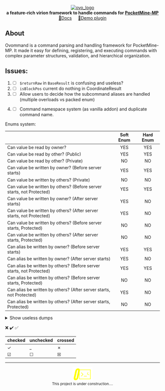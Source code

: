<p align="center">
<a href="https://github.com/GalaxyGamesMC/Ovommand"><picture>
  <source media="(prefers-color-scheme: dark)" srcset="https://raw.githubusercontent.com/idumpster/image/main/ovommand/svg/white/short/ovommand.svg" width="125" height="88">
  <source media="(prefers-color-scheme: light)" srcset="https://raw.githubusercontent.com/idumpster/image/main/ovommand/svg/black/short/ovommand.svg" width="125" height="88">
  <img alt="ovo_logo" src="https://raw.githubusercontent.com/idumpster/image/main/ovommand/svg/blue/short/ovommand.svg" width="125" height="88">
</picture></a><br>
<b>a feature-rich virion framework to handle commands for <a href="https://github.com/pmmp/PocketMine-MP">PocketMine-MP</a></b><br>
<a href="https://github.com/GalaxyGamesMC/Ovommand/wiki">📔Docs</a>⠀⠀<a href="https://github.com/idumpster/OvoTest">🔌Demo plugin</a> 
</p>

## About
Ovommand is a command parsing and handling framework for PocketMine-MP. It made it easy for defining, registering, and executing commands with complex parameter structures, validation, and hierarchical organization.<br>

## Issues:
1. - [ ] `$returnRaw` in `BaseResult` is confusing and useless?
2. - [ ] `isBlockPos` current do nothing in CoordinateResult
3. - [ ] Allow users to decide how the subcommand aliases are handled (multiple overloads vs packed enum)
4. - [ ] Command namespace system (as vanilla addon) and duplicate command name.



Enums system:

|                                                                       | Soft Enum | Hard Enum |
|:----------------------------------------------------------------------|:---------:|:---------:|
| Can value be read by owner?                                           |    YES    |    YES    |
| Can value be read by other? (Public)                                  |    YES    |    YES    |
| Can value be read by other? (Private)                                 |    NO     |    NO     |
| Can value be written by owner? (Before server starts)                 |    YES    |    YES    |
| Can value be written by others? (Private)                             |    NO     |    NO     |
| Can value be written by others? (Before server starts, not Protected) |    YES    |    YES    |
| Can value be written by owner? (After server starts)                  |    YES    |    NO     |
| Can value be written by others? (After server starts, not Protected)  |    YES    |    NO     |
| Can value be written by others? (Before server starts, Protected)     |    NO     |    NO     |
| Can value be written by others? (After server starts, Protected)      |    NO     |    NO     |
| Can alias be written by owner? (Before server starts)                 |    YES    |    YES    |
| Can alias be written by owner? (After server starts)                  |    YES    |    NO     |
| Can alias be written by others? (Before server starts, not Protected) |    YES    |    YES    |
| Can alias be written by others? (Before server starts, Protected)     |    NO     |    NO     |
| Can alias be written by others? (After server starts, not Protected)  |    YES    |    NO     |
| Can alias be written by others? (After server starts, Protected)      |    NO     |    NO     |






<details> <summary>Show useless dumps</summary>

TODO:
- [x] make reasonable enum that handle it value correctly (string -> value)
- [x] custom enum, parameters, enum-based parameters
- [x] feature rich
- [x] usage messages
- [x] result system (parser), not that good tho :l
- [ ] attribute supports (temp abandoned)
- [ ] SubCommand doesn't require perms if wanted
- [ ] ~~make syntax parser based on its string pos, not the string itself for the accuracy in catching broken syntax~~ spoiled
- [x] fix a bug where the parser cannot check the correct span leading to this to be valid: `/tp ~~~ a`, where a is not valid but the parser cannot know that because it don't expect that to be a case!
- [ ] fix broken SYNTAX_PRINT_VANILLA
- [ ] fix an issue where it failed to parse the parameter after position parameter that has less than the span! eg: ~~~ a, failed to parse a

Suggest:
- [x] make canParse and parse into one
- [x] empty parameter functionality
- [ ] allow parameter to not provide data to the ingame auto-complete
- [x] make overloadId global which will make the code shorter
- [ ] template? (temp abandoned)
- [ ] move part of Ovommand to BaseCommand
- [ ] do subCommand even need description?
- [x] more features to the syntax parser
- [ ] rename parsedId & matchedId in Results to rawParsedCount & parsedCount

Discuss:
- [ ] Default Enums should have its own register and a version checker!? (temp abandoned)
- [x] the problem with shared data is that if other plugins try to use other plugins enum... the enum might not exist due to plugin loading order!
- [x] Default enums can have duplicated values if the event called more than twice on different plugins!
- [ ] Merge onRun() and onSyntaxError()?
- [ ] Add supports for private enums and synced properties for soft enums

Self note:
- Soft enums cannot spread out its value using flag 1!
- Two enums, one soft and one hard could have a same name
- Enum name could be set to anything, not just ascii / UTF-8

</details>


:x:
:heavy_check_mark:
:white_check_mark:

|checked|unchecked|crossed|
|---|---|---|
|&check;|_|&cross;|
|&#x2611;|&#x2610;|&#x2612;|

<hr><p align="center">
<img alt="ovo_warning" src="https://raw.githubusercontent.com/idumpster/image/main/ovommand/svg/yellow/short/ovommand_stupon.svg" width="65" height="45"><br>
<sup>This project is under construction....</sup>
</p>